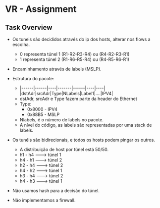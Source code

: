 # VR - Assignment

## Task Overview 
- Os tuneis são decididos através do ip dos hosts, alterar nos flows a escolha.
  - 0 representa túnel 1 (R1-R2-R3-R4)  ou  (R4-R2-R3-R1)
  - 1 representa túnel 2 (R1-R6-R5-R4)  ou  (R4-R5-R6-R1)
- Encaminhamento através de labels (MSLP).
  
- Estrutura do pacote:
  - |------|------|----|-------|------|----|----|
    |dstAdr|srcAdr|Type|NLabels|Label1|....|IPV4|
  - dstAdr, srcAdr e Type fazem parte da header do Ethernet
  - Type:
    - 0x8000 - IPV4
    - 0x88B5 - MSLP
  - Nlabels, é o número de labels no pacote.
  - A nível do código, as labels são representadas por uma stack de labels.

- Os tunéis são bidirecionais, e todos os hosts podem pingar os outros.
  - A distribuição de host por túnel está 50/50.
  - h1 - h4 ---> túnel 1
  - h4 - h1 ---> túnel 2
  - h2 - h4 ---> túnel 2
  - h4 - h2 ---> túnel 1
  - h3 - h4 ---> túnel 2
  - h4 - h3 ---> túnel 1

- Não usamos hash para a decisão do túnel.
- Não implementamos a firewall.
